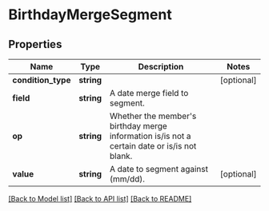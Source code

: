 # BirthdayMergeSegment

## Properties
Name | Type | Description | Notes
------------ | ------------- | ------------- | -------------
**condition_type** | **string** |  | [optional] 
**field** | **string** | A date merge field to segment. | 
**op** | **string** | Whether the member&#39;s birthday merge information is/is not a certain date or is/is not blank. | 
**value** | **string** | A date to segment against (mm/dd). | [optional] 

[[Back to Model list]](../README.md#documentation-for-models) [[Back to API list]](../README.md#documentation-for-api-endpoints) [[Back to README]](../README.md)


